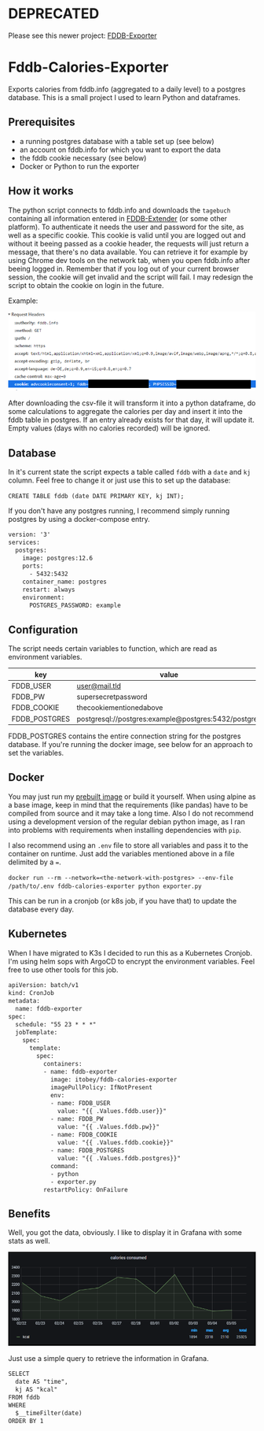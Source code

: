 # DEPRECATED

Please see this newer project: [FDDB-Exporter](https://github.com/itobey/fddb-exporter)

# Fddb-Calories-Exporter

Exports calories from fddb.info (aggregated to a daily level) to a postgres database. This is a small project I used to learn Python and dataframes.

## Prerequisites

- a running postgres database with a table set up (see below)
- an account on fddb.info for which you want to export the data
- the fddb cookie necessary (see below)
- Docker or Python to run the exporter

## How it works

The python script connects to fddb.info and downloads the `tagebuch` containing all information entered in [FDDB-Extender](https://play.google.com/store/apps/details?id=com.fddb&hl=de&gl=US) (or some other platform). To authenticate it needs the user and password for the site, as well as a specific cookie. This cookie is valid until you are logged out and without it beeing passed as a cookie header, the requests will just return a message, that there's no data available. You can retrieve it for example by using Chrome dev tools on the network tab, when you open fddb.info after beeing logged in. Remember that if you log out of your current browser session, the cookie will get invalid and the script will fail. I may redesign the script to obtain the cookie on login in the future.

Example:

![Chrome Dev Tools](docs/chrome-dev-tools.png)

After downloading the csv-file it will transform it into a python dataframe, do some calculations to aggregate the calories per day and insert it into the fddb table in postgres. If an entry already exists for that day, it will update it. Empty values (days with no calories recorded) will be ignored.

## Database

In it's current state the script expects a table called `fddb` with a `date` and `kj` column. Feel free to change it or just use this to set up the database:

`CREATE TABLE fddb (date DATE PRIMARY KEY, kj INT);`

If you don't have any postgres running, I recommend simply running postgres by using a docker-compose entry.

```
version: '3'
services:
  postgres:
    image: postgres:12.6
    ports:
      - 5432:5432
    container_name: postgres
    restart: always
    environment:
      POSTGRES_PASSWORD: example
```

## Configuration

The script needs certain variables to function, which are read as environment variables.

| key           | value                                                |
|---------------|------------------------------------------------------|
| FDDB_USER     | user@mail.tld                                        |
| FDDB_PW       | supersecretpassword                                  |
| FDDB_COOKIE   | thecookiementionedabove                              |
| FDDB_POSTGRES | postgresql://postgres:example@postgres:5432/postgres |

FDDB_POSTGRES contains the entire connection string for the postgres database. If you're running the docker image, see below for an approach to set the variables.

## Docker

You may just run my [prebuilt image](https://hub.docker.com/r/itobey/fddb-calories-exporter) or build it yourself. When using alpine as a base image, keep in mind that the requirements (like pandas) have to be compiled from source and it may take a long time. Also I do not recommend using a development version of the regular debian python image, as I ran into problems with requirements when installing dependencies with `pip`.

I also recommend using an `.env` file to store all variables and pass it to the container on runtime. Just add the variables mentioned above in a file delimited by a `=`.

`docker run --rm --network=<the-network-with-postgres> --env-file /path/to/.env fddb-calories-exporter python exporter.py`

This can be run in a cronjob (or k8s job, if you have that) to update the database every day.

## Kubernetes

When I have migrated to K3s I decided to run this as a Kubernetes Cronjob. I'm using helm sops with ArgoCD to encrypt the environment variables. Feel free to use other tools for this job.

```
apiVersion: batch/v1
kind: CronJob
metadata:
  name: fddb-exporter
spec:
  schedule: "55 23 * * *"
  jobTemplate:
    spec:
      template:
        spec:
          containers:
          - name: fddb-exporter
            image: itobey/fddb-calories-exporter
            imagePullPolicy: IfNotPresent
            env:
            - name: FDDB_USER
              value: "{{ .Values.fddb.user}}" 
            - name: FDDB_PW
              value: "{{ .Values.fddb.pw}}" 
            - name: FDDB_COOKIE
              value: "{{ .Values.fddb.cookie}}" 
            - name: FDDB_POSTGRES
              value: "{{ .Values.fddb.postgres}}" 
            command:
            - python
            - exporter.py
          restartPolicy: OnFailure
```

## Benefits

Well, you got the data, obviously. I like to display it in Grafana with some stats as well.

![Chrome Dev Tools](docs/grafana-panel.png)

Just use a simple query to retrieve the information in Grafana.

```
SELECT
  date AS "time",
  kj AS "kcal"
FROM fddb
WHERE
  $__timeFilter(date)
ORDER BY 1
```
